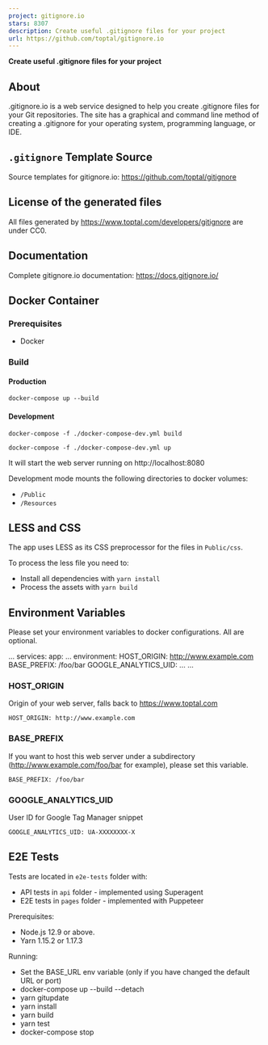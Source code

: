 ```yaml
---
project: gitignore.io
stars: 8307
description: Create useful .gitignore files for your project
url: https://github.com/toptal/gitignore.io
---
```


  
**Create useful .gitignore files for your project**

About
-----

.gitignore.io is a web service designed to help you create .gitignore files for your Git repositories. The site has a graphical and command line method of creating a .gitignore for your operating system, programming language, or IDE.

`.gitignore` Template Source
----------------------------

Source templates for gitignore.io: https://github.com/toptal/gitignore

License of the generated files
------------------------------

All files generated by https://www.toptal.com/developers/gitignore are under CC0.

Documentation
-------------

Complete gitignore.io documentation: https://docs.gitignore.io/

Docker Container
----------------

### Prerequisites

-   Docker

### Build

#### Production

```
docker-compose up --build
```

#### Development

```
docker-compose -f ./docker-compose-dev.yml build
```

```
docker-compose -f ./docker-compose-dev.yml up
```

It will start the web server running on http://localhost:8080

Development mode mounts the following directories to docker volumes:

-   `/Public`
-   `/Resources`

LESS and CSS
------------

The app uses LESS as its CSS preprocessor for the files in `Public/css`.

To process the less file you need to:

-   Install all dependencies with `yarn install`
-   Process the assets with `yarn build`

Environment Variables
---------------------

Please set your environment variables to docker configurations. All are optional.

...
services:
  app:
    ...
    environment:
      HOST\_ORIGIN: http://www.example.com
      BASE\_PREFIX: /foo/bar
      GOOGLE\_ANALYTICS\_UID:
    ...
...

### HOST\_ORIGIN

Origin of your web server, falls back to https://www.toptal.com

```
HOST_ORIGIN: http://www.example.com
```

### BASE\_PREFIX

If you want to host this web server under a subdirectory (http://www.example.com/foo/bar for example), please set this variable.

```
BASE_PREFIX: /foo/bar
```

### GOOGLE\_ANALYTICS\_UID

User ID for Google Tag Manager snippet

```
GOOGLE_ANALYTICS_UID: UA-XXXXXXXX-X
```

E2E Tests
---------

Tests are located in `e2e-tests` folder with:

-   API tests in `api` folder - implemented using Superagent
-   E2E tests in `pages` folder - implemented with Puppeteer

Prerequisites:

-   Node.js 12.9 or above.
-   Yarn 1.15.2 or 1.17.3

Running:

-   Set the BASE\_URL env variable (only if you have changed the default URL or port)
-   docker-compose up --build --detach
-   yarn gitupdate
-   yarn install
-   yarn build
-   yarn test
-   docker-compose stop
